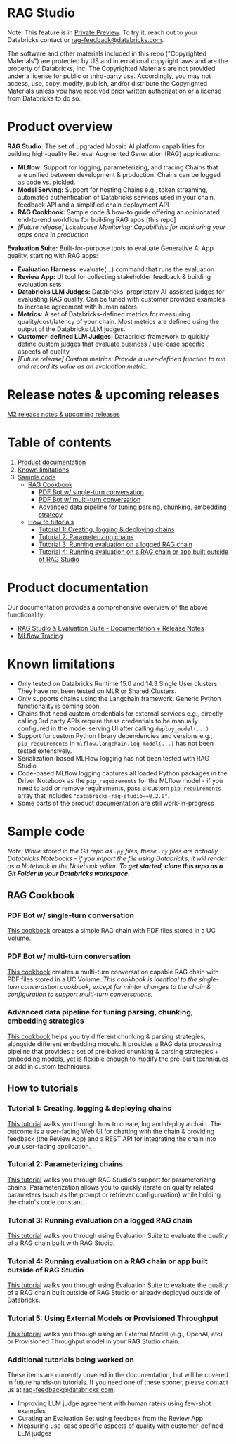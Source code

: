 # RAG Studio

Note: This feature is in [Private Preview](https://docs.databricks.com/en/release-notes/release-types.html). To try it, reach out to your Databricks contact or [rag-feedback@databricks.com](mailto:rag-feedback@databricks.com).

The software and other materials included in this repo ("Copyrighted Materials") are protected by US and international copyright laws and are the property of Databricks, Inc. The Copyrighted Materials are not provided under a license for public or third-party use. Accordingly, you may not access, use, copy, modify, publish, and/or distribute the Copyrighted Materials unless you have received prior written authorization or a license from Databricks to do so.

# Product overview

**RAG Studio:** The set of upgraded Mosaic AI platform capabilities for building high-quality Retrieval Augmented Generation (RAG) applications:
  - **MLflow:** Support for logging, parameterizing, and tracing Chains that are unified between development & production.  Chains can be logged as code vs. pickled.
  - **Model Serving:** Support for hosting Chains e.g., token streaming, automated authentication of Databricks services used in your chain, feedback API and a simplified chain deployment API
  - **RAG Cookbook:** Sample code & how-to guide offering an opinionated end-to-end workflow for building RAG apps [this repo]
  - *[Future release] Lakehouse Monitoring: Capabilities for monitoring your apps once in production*

**Evaluation Suite:** Built-for-purpose tools to evaluate Generative AI App quality, starting with RAG apps:
  - **Evaluation Harness:** evaluate(...) command that runs the evaluation
  - **Review App:** UI tool for collecting stakeholder feedback & building evaluation sets
  - **Databricks LLM Judges:** Databricks' proprietary AI-assisted judges for evaluating RAG quality.  Can be tuned with customer provided examples to increase agreement with human raters.
  - **Metrics:** A set of Databricks-defined metrics for measuring quality/cost/latency of your chain.  Most metrics are defined using the output of the Databricks LLM judges.
  - **Customer-defined LLM Judges:** Databricks framework to quickly define custom judges that evaluate business / use-case specific aspects of quality
  - *[Future release] Custom metrics: Provide a user-defined function to run and record its value as an evaluation metric.*

# Release notes & upcoming releases

[M2 release notes & upcoming releases](<Documentation/RAG Studio - M2 release notes & upcoming releases.pdf>)

# Table of contents

1. [Product documentation](#product-documentation)
2. [Known limitations](#known-limitations)
3. [Sample code](#sample-code)
    - [RAG Cookbook](#rag-cookbook)
      - [PDF Bot w/ single-turn conversation](#pdf-bot-w-single-turn-conversation)
      - [PDF Bot w/ multi-turn conversation](#pdf-bot-w-multi-turn-cconversation)
      - [Advanced data pipeline for tuning parsing, chunking, embedding strategy](#advanced-data-pipeline-for-tuning-parsing-chunking-embedding-strategies)
    - [How to tutorials](#how-to-tutorials)
      - [Tutorial 1: Creating, logging & deploying chains](#tutorial-1-creating-logging-deploying-chains)
      - [Tutorial 2: Parameterizing chains](#tutorial-2-parameterizing-chains)
      - [Tutorial 3: Running evaluation on a logged RAG chain](#tutorial-3-running-evaluation-on-a-logged-rag-chain)
      - [Tutorial 4: Running evaluation on a RAG chain or app built outside of RAG Studio](#tutorial-4-running-evaluation-on-a-RAG-chain-or-app-built-outside-of-rag-studio)

# Product documentation

Our documentation provides a comprehensive overview of the above functionality:
- [RAG Studio & Evaluation Suite - Documentation + Release Notes](<Documentation/RAG Studio & Evaluation Suite - Customer Documentation + Release Notes.pdf>)
- [MLflow Tracing](<Documentation/MLflow Tracing.pdf>)

# Known limitations

- Only tested on Databricks Runtime 15.0 and 14.3 Single User clusters.  They have not been tested on MLR or Shared Clusters.
- Only supports chains using the Langchain framework. Generic Python functionality is coming soon.
- Chains that need custom credentials for external services e.g., directly calling 3rd party APIs require these credentials to be manually configured in the model serving UI after calling `deploy_model(...)`
- Support for custom Python library dependencies and versions e.g., `pip_requirements` in `mlflow.langchain.log_model(...)` has not been tested extensively.
- Serialization-based MLFlow logging has not been tested with RAG Studio
- Code-based MLflow logging captures all loaded Python packages in the Driver Notebook as the `pip_requirements` for the MLflow model - if you need to add or remove requirements, pass a custom `pip_requirements` array that includes `"databricks-rag-studio==0.2.0"`.
- Some parts of the product documentation are still work-in-progress

# Sample code

*Note: While stored in the Git repo as `.py` files, these `.py` files are actually Databricks Notebooks - if you import the file using Databricks, it will render as a Notebook in the Notebook editor.  **To get started, clone this repo as a Git Folder in your Databricks workspace.***

## RAG Cookbook

### PDF Bot w/ single-turn conversation

[This cookbook](RAG%20Cookbook/A_pdf_rag_with_single_turn_chat/README.md) creates a simple RAG chain with PDF files stored in a UC Volume.  

### PDF Bot w/ multi-turn conversation

[This cookbook](RAG%20Cookbook/B_pdf_rag_with_multi_turn_chat/README.md) creates a multi-turn conversation capable RAG chain with PDF files stored in a UC Volume.  *This cookbook is identical to the single-turn converastion cookbook, except for mintor changes to the chain & configuration to support multi-turn conversations.*

### Advanced data pipeline for tuning parsing, chunking, embedding strategies

[This cookbook](RAG%20Cookbook/C_Alpha_RAG_Data_Pipeline/README.md) helps you try different chunking & parsing strategies, alongside different embedding models.  It provides a RAG data processing pipeline that provides a set of pre-baked chunking & parsing strategies + embedding models, yet is flexible enough to modify the pre-built techniques or add in custom techniques.  

## How to tutorials

### Tutorial 1: Creating, logging & deploying chains

[This tutorial](Tutorials/1_hello_world/README.md) walks you through how to create, log and deploy a chain.  The outcome is a user-facing Web UI for chatting with the chain & providing feedback (the Review App) and a REST API for integrating the chain into your user-facing application.

### Tutorial 2: Parameterizing chains

[This tutorial](Tutorials/2_hello_world_parameterized/README.md) walks you through RAG Studio's support for parameterizing chains.  Parameterization allows you to quickly iterate on quality related parameters (such as the prompt or retriever configuruation) while holding the chain's code constant.

### Tutorial 3: Running evaluation on a logged RAG chain

[This tutorial](Tutorials/3_evaluation_of_rag_studio_chain/README.md) walks you through using Evaluation Suite to evaluate the quality of a RAG chain built with RAG Studio.

### Tutorial 4: Running evaluation on a RAG chain or app built outside of RAG Studio

[This tutorial](Tutorials/4_evaluation_of_existing_chains/README.md) walks you through using Evaluation Suite to evaluate the quality of a RAG chain built outside of RAG Studio or already deployed outside of Databricks.

### Tutorial 5: Using External Models or Provisioned Throughput

[This tutorial](Tutorials/5_external_models_and_pt/README.md) walks you through using an External Model (e.g., OpenAI, etc) or Provisioned Throughput model in your RAG Studio chain.

### Additional tutorials being worked on
These items are currently covered in the documentation, but will be covered in future hands-on tutorials.  If you need one of these sooner, please contact us at [rag-feedback@databricks.com](mailto:rag-feedback@databricks.com).

- Improving LLM judge agreement with human raters using few-shot examples
- Curating an Evaluation Set using feedback from the Review App
- Measuring use-case specific aspects of quality with customer-defined LLM judges
